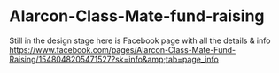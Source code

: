 # Alarcon-Class-Mate-fund-raising
Still in the design stage here is Facebook page with all the details &amp; info https://www.facebook.com/pages/Alarcon-Class-Mate-Fund-Raising/1548048205471527?sk=info&amp;tab=page_info
